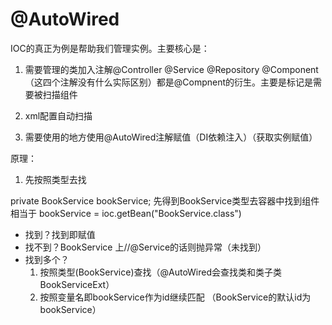 # @AutoWired

IOC的真正为例是帮助我们管理实例。主要核心是：

1. 需要管理的类加入注解@Controller @Service @Repository @Component
（这四个注解没有什么实际区别）都是@Compnent的衍生。主要是标记是需要被扫描组件

2. xml配置自动扫描

3. 需要使用的地方使用@AutoWired注解赋值（DI依赖注入）（获取实例赋值）


原理：

1. 先按照类型去找

private BookService bookService; 先得到BookService类型去容器中找到组件
相当于 bookService = ioc.getBean("BookService.class")

* 找到？找到即赋值 
* 找不到？BookService 上//@Service的话则抛异常（未找到）
* 找到多个？
    1. 按照类型(BookService)查找（@AutoWired会查找类和类子类BookServiceExt）
    2. 按照变量名即bookService作为id继续匹配 （BookService的默认id为bookService）

 